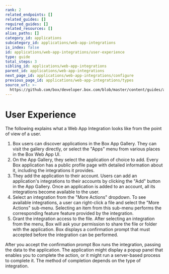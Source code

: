 ```yaml
---
rank: 2
related_endpoints: []
related_guides: []
required_guides: []
related_resources: []
alias_paths: []
category_id: applications
subcategory_id: applications/web-app-integrations
is_index: false
id: applications/web-app-integrations/user-experience
type: guide
total_steps: 3
sibling_id: applications/web-app-integrations
parent_id: applications/web-app-integrations
next_page_id: applications/web-app-integrations/configure
previous_page_id: applications/web-app-integrations/types
source_url: >-
  https://github.com/box/developer.box.com/blob/master/content/guides/applications/web-app-integrations/user-experience.md
---
```


# User Experience

The following explains what a Web App Integration looks like from the point of
view of a user.

1. Box users can discover applications in the Box App Gallery. They can visit
the gallery directly, or select the "Apps" menu from various places in the
Box Web App UI.
2. On the App Gallery, they select the application of choice to add. Every Box
application has a public profile page with detailed information about it,
including the integrations it provides.
3. They add the application to their account. Users can add an application's
integrations to their accounts by clicking the "Add" button in the App
Gallery. Once an  application is added to an account, all its integrations
become available to the user.
4. Select an integration from the "More Actions" dropdown. To see available
integrations, a user can right-click a file and select the "More Actions"
sub-menu. Selecting an item from this sub-menu performs the corresponding
feature feature provided by the integration.
5. Grant the integration access to the file. After selecting an integration from
the menu, Box will ask your permission to share the file or folder with the
application. Box displays a confirmation prompt that must accepted before the
integration can be performed.

After you accept the confirmation prompt Box runs the integration,
passing the data to the application. The application might display a popup
panel that enables you to complete the action, or it might run a
server-based process to complete it. The method of completion depends on the
type of integration.
